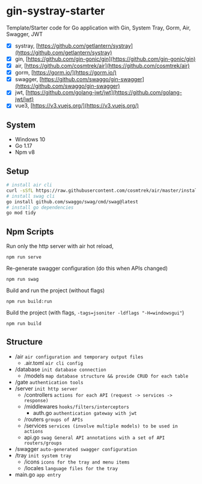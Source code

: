 # gin-systray-starter

Template/Starter code for Go application with Gin, System Tray, Gorm, Air, Swagger, JWT

- [x] systray, [https://github.com/getlantern/systray](https://github.com/getlantern/systray)
- [x] gin, [https://github.com/gin-gonic/gin](https://github.com/gin-gonic/gin)
- [x] air, [https://github.com/cosmtrek/air](https://github.com/cosmtrek/air)
- [x] gorm, [https://gorm.io/](https://gorm.io/)
- [x] swagger, [https://github.com/swaggo/gin-swagger](https://github.com/swaggo/gin-swagger)
- [x] jwt, [https://github.com/golang-jwt/jwt](https://github.com/golang-jwt/jwt)
- [x] vue3, [https://v3.vuejs.org/](https://v3.vuejs.org/)

## System

- Windows 10
- Go 1.17
- Npm v8

## Setup

``` bash
# install air cli
curl -sSfL https://raw.githubusercontent.com/cosmtrek/air/master/install.sh | sh -s -- -b $(go env GOPATH)/bin
# install swag cli
go install github.com/swaggo/swag/cmd/swag@latest
# install go dependencies
go mod tidy
```

## Npm Scripts

Run only the http server with air hot reload,

```
npm run serve
```

Re-generate swagger configuration (do this when APIs changed)

```
npm run swag
```

Build and run the project (without flags)

```
npm run build:run
```

Build the project (with flags, `-tags=jsoniter -ldflags "-H=windowsgui"`)

```
npm run build
```

## Structure

- /air `air configuration and temporary output files`
  - .air.toml `air cli config`
- /database `init database connection`
  - /models `map database structure && provide CRUD for each table`
- /gate `authentication tools`
- /server `init http server`
  - /controllers `actions for each API (request -> services -> response)`
  - /middlewares `hooks/filters/interceptors`
    - auth.go `authentication gateway with jwt`
  - /routers `groups of APIs`
  - /services `services (involve multiple models) to be used in actions`
  - api.go `swag General API annotations with a set of API routers/groups`
- /swagger `auto-generated swagger configuration`
- /tray `init system tray`
  - /icons `icons for the tray and menu items`
  - /locales `language files for the tray`
- main.go `app entry`
